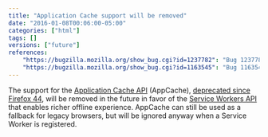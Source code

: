 ```yaml
---
title: "Application Cache support will be removed"
date: "2016-01-08T00:06:00-05:00"
categories: ["html"]
tags: []
versions: ["future"]
references:
    "https://bugzilla.mozilla.org/show_bug.cgi?id=1237782": "Bug 1237782 - Remove support for appcache"
    "https://bugzilla.mozilla.org/show_bug.cgi?id=1163545": "Bug 1163545 - Bypass AppCache completely when Service Workers supported & registered"
---
```

The support for the [Application Cache API](https://developer.mozilla.org/en-US/docs/Web/HTML/Using_the_application_cache) (AppCache), [deprecated since Firefox 44](https://www.fxsitecompat.com/en-US/docs/2015/application-cache-api-has-been-deprecated/), will be removed in the future in favor of the [Service Workers API](https://developer.mozilla.org/en-US/docs/Web/API/Service_Worker_API) that enables richer offline experience. AppCache can still be used as a fallback for legacy browsers, but will be ignored anyway when a Service Worker is registered.
